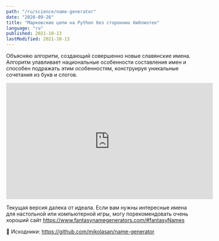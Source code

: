 ```yaml
---
path: "/ru/science/name-generator"
date: "2020-09-26"
title: "Марковские цепи на Python без сторонних библиотек"
language: "ru"
published: 2021-10-13
lastModified: 2021-10-13
---
```


Объясняю алгоритм, создающий совершенно новые славянские имена. Алгоритм улавливает  национальные особенности составления имен и способен подражать этим особенностям, конструируя уникальные сочетания из букв и слогов.

<iframe width="560" height="315" src="https://www.youtube-nocookie.com/embed/OzsQ2V_ljYQ" frameborder="0" allow="accelerometer; autoplay; clipboard-write; encrypted-media; gyroscope; picture-in-picture" allowfullscreen></iframe>

Текущая версия далека от идеала. Если вам нужны интересные имена для настольной или компьютерной игры, могу порекомендовать очень хороший сайт
https://www.fantasynamegenerators.com/#fantasyNames

💾 Исходники:
https://github.com/mikolasan/name-generator

